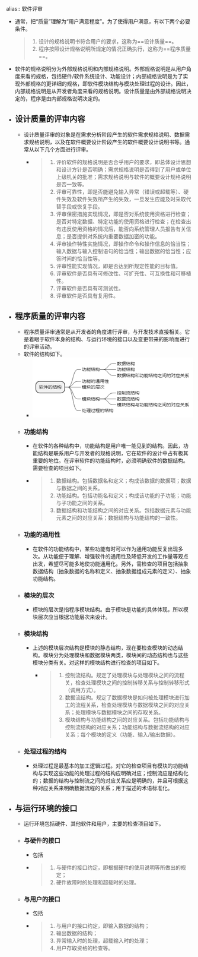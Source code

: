 alias:: 软件评审

- 通常，把“质量”理解为“用户满意程度”。为了使得用户满意，有以下两个必要条件。
  > 1. 设计的规格说明书符合用户的要求，这称为==设计质量==。
  > 2. 程序按照设计规格说明所规定的情况正确执行，这称为==程序质量==。
- 软件的规格说明分为外部规格说明和内部规格说明。外部规格说明是从用户角度来看的规格，包括硬件/软件系统设计、功能设计；内部规格说明是为了实现外部规格的更详细的规格，即软件模块结构与模块处理过程的设计。因此，内部规格说明是从开发者角度来看的规格说明。设计质量是由外部规格说明决定的，程序是由内部规格说明决定的。
- ## 设计质量的评审内容
	- 设计质量评审的对象是在需求分析阶段产生的软件需求规格说明、数据需求规格说明，以及在软件概要设计阶段产生的软件概要设计说明书等。通常从以下几个方面进行评审。
		- > 1. 评价软件的规格说明是否合乎用户的要求，即总体设计思想和设计方针是否明确；需求规格说明是否得到了用户或单位上级机关的批准；需求规格说明与软件的概要设计规格说明是否一致等。
		  > 2. 评审可靠性，即是否能避免输入异常（错误或超载等）、硬件失效及软件失效所产生的失效，一旦发生应能及时采取代替手段或恢复手段。
		  > 3. 评审保密措施实现情况，即是否对系统使用资格进行检查；是否对特定数据、特定功能的使用资格进行检查；在检查出有违反使用资格的情况后，能否向系统管理人员报告有关信息；是否提供对系统内重要数据加密的功能。
		  > 4. 评审操作特性实施情况，即操作命令和操作信息的恰当性；输入数据与输入控制语句的恰当性；输出数据的恰当性；应答时间的恰当性等。
		  > 5. 评审性能实现情况，即是否达到所规定性能的目标值。
		  > 6. 评审软件是否具有可修改性、可扩充性、可互换性和可移植性。
		  > 7. 评审软件是否具有可测试性。
		  > 8. 评审软件是否具有复用性。
- ## 程序质量的评审内容
	- 程序质量评审通常是从开发者的角度进行评审，与开发技术直接相关。它是着眼于软件本身的结构、与运行环境的接口以及变更带来的影响而进行的评审活动。
	- 软件的结构如下。
		- ![image.png](../assets/image_1649030871824_0.png)
	- ### 功能结构
		- 在软件的各种结构中，功能结构是用户唯一能见到的结构。因此，功能结构是联系用户与开发者的规格说明，它在软件的设计中占有极其重要的地位。在评审软件的功能结构时，必须明确软件的数据结构。需要检查的项目如下。
		- > 1. 数据结构。包括数据名和定义；构成该数据的数据项；数据与数据之间的关系。
		  > 2. 功能结构。包括功能名和定义；构成该功能的子功能；功能与子功能之间的关系。
		  > 3. 数据结构和功能结构之间的对应关系。包括数据元素与功能元素之间的对应关系；数据结构与功能结构的一致性。
	- ### 功能的通用性
		- 在软件的功能结构中，某些功能有时可以作为通用功能反复出现多次。从功能便于理解、增强软件的通用性及降低开发的工作量等观点出发，希望尽可能多地使功能通用化。另外，需检查的项目包括抽象数据结构（抽象数据的名称和定义、抽象数据组成元素的定义）、抽象功能结构。
	- ### 模块的层次
		- 模块的层次是指程序模块结构。由于模块是功能的具体体现，所以模块层次应当根据功能层次来设计。
	- ### 模块结构
		- 上述的模块层次结构是模块的静态结构，现在要检查模块的动态结构。模块分为处理模块和数据模块两类，模块间的动态结构也与这些模块分类有关。对这样的模块结构进行检查的项目如下。
			- > 1. 控制流结构。规定了处理模块与处理模块之间的流程关，检查处理模块之间的控制转移关系与控制转移形式（调用方式）。
			  > 2. 数据流结构。规定了数据模块是如何被处理模块进行加工的流程关系，检查处理模块与数据模块之间的对应关系；处理模块与数据模块之间的存取关系。
			  > 3. 模块结构与功能结构之间的对应关系。包括功能结构与控制流结构的对应关系；功能结构与数据流结构的对应关系；每个模块的定义（功能、输入/输出数据）。
	- ### 处理过程的结构
		- 处理过程是最基本的加工逻辑过程。对它的检查项目有模块的功能结构与实现这些功能的处理过程的结构应明确对应；控制流应是结构化的；数据的结构与控制流之间的对应关系应是明确的，并且可根据这种对应关系来明确数据流程的关系；用于描述的术语标准化。
- ## 与运行环境的接口
	- 运行环境包括硬件、其他软件和用户，主要的检查项目如下。
	- ### 与硬件的接口
		- 包括
		- > 1. 与硬件的接口约定，即根据硬件的使用说明等所做出的规定；
		  > 2. 硬件故障时的处理和超载时的处理。
	- ### 与用户的接口
		- 包括
		- > 1. 与用户的接口约定，即输入数据的结构；
		  > 2. 输出数据的结构；
		  > 3. 异常输入时的处理，超载输入时的处理；
		  > 4. 用户存取资格的检查等。